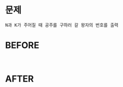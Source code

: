# 문제

<pre>
N과 K가 주어질 때 공주를 구하러 갈 왕자의 번호를 출력
</pre>

# BEFORE

<pre>

</pre>

# AFTER

<pre>

</pre>
